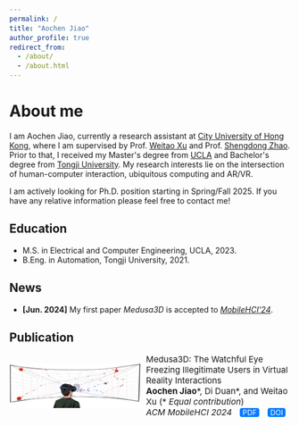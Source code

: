 ```yaml
---
permalink: /
title: "Aochen Jiao"
author_profile: true
redirect_from: 
  - /about/
  - /about.html
---
```

About me
======
I am Aochen Jiao, currently a research assistant at [City University of Hong Kong](https://www.cityu.edu.hk/), where I am supervised by Prof. [Weitao Xu](https://weitaoxu.com) and Prof. [Shengdong Zhao](https://shengdongzhao.com). Prior to that, I received my Master's degree from [UCLA](https://www.ucla.edu/) and Bachelor's degree from [Tongji University](https://en.tongji.edu.cn/p/#/). My research interests lie on the intersection of human-computer interaction, ubiquitous computing and AR/VR.

I am actively looking for Ph.D. position starting in Spring/Fall 2025. If you have any relative information please feel free to contact me!

Education
------
* M.S. in Electrical and Computer Engineering, UCLA, 2023.
* B.Eng. in Automation, Tongji University, 2021.

News
------
* <b>[Jun. 2024]</b> My first paper <i>Medusa3D</i> is accepted to <i>[MobileHCI'24](https://mobilehci.acm.org/2024/)</i>.

<!--
<style>
  ul {
      margin-top: 0;
      padding-top: 0;
      margin-bottom: 0;
      padding-bottom: 0;
    }
  .scrolling-div {
    margin-bottom: 0;
  }
</style>
<div class="scrolling-div" style="padding: 0; height: 30px; overflow-y: scroll; width: 100%; scrollbar-width: none; -ms-overflow-style: none; margin-top: 0;">
  <ul>
    <li><b>[Jun. 2024]</b> My first paper <i>Medusa3D</i> is accepted by <i>[MobileHCI'24](https://mobilehci.acm.org/2024/)</i>.</li>
  </ul>
</div>
-->

Publication
------
<div class="container">
  <img src="../images/Medusa3D_teaser_png.PNG" alt="teaser" class="image">
  <div class="content">
    <p class="info">
      Medusa3D: The Watchful Eye Freezing Illegitimate Users in Virtual Reality Interactions<br>
      <strong>Aochen Jiao</strong>*, Di Duan*, and Weitao Xu <span class="nowrap">(* <i>Equal contribution</i>)</span><br>
      <i>ACM MobileHCI 2024</i> <a href="../_publications/Medusa2D.pdf" class="button">PDF</a> <a href="https://doi.org/10.1145/3676515" class="button">DOI</a>
    </p>
  </div>
</div>

<style>
  .container {
    display: flex;
    align-items: center;
    flex-wrap: wrap;
  }

  .image {
    width: 235px;
    height: 80px;
    margin-right: 2%;
  }

  .content {
    flex: 1;
  }

  .info {
    font-size: 15px;
    margin: 0;
  }

  .nowrap {
    white-space: nowrap; 
    display: inline-block;
  }

  .button {
    display: inline-block;
    padding: 0px 5px;
    margin-left: 10px;
    font-size: 13px;
    color: white;
    background-color: #007BFF;
    text-decoration: none;
    border-radius: 4px;
  }

  .button:hover {
    background-color: #0056b3;
  }

  .button:link, .button:visited, .button:hover, .button:active {
    text-decoration: none; 
  }
  @media (max-width: 600px) {
    .container {
      display: block;
      text-align: left;
    }
    .image {
      display: block;
      margin: 0 auto 10px auto;
    }
    .content {
      width: 100%;
      text-align: left;
    }
    .info {
      text-align: left;
      margin: 0;
    }
    .nowrap {
      white-space: nowrap;
      display: inline-block;
    }
  }
</style>


<!--This is the front page of a website that is powered by the [Academic Pages template](https://github.com/academicpages/academicpages.github.io) and hosted on GitHub pages. [GitHub pages](https://pages.github.com) is a free service in which websites are built and hosted from code and data stored in a GitHub repository, automatically updating when a new commit is made to the respository. This template was forked from the [Minimal Mistakes Jekyll Theme](https://mmistakes.github.io/minimal-mistakes/) created by Michael Rose, and then extended to support the kinds of content that academics have: publications, talks, teaching, a portfolio, blog posts, and a dynamically-generated CV. You can fork [this repository](https://github.com/academicpages/academicpages.github.io) right now, modify the configuration and markdown files, add your own PDFs and other content, and have your own site for free, with no ads! An older version of this template powers my own personal website at [stuartgeiger.com](http://stuartgeiger.com), which uses [this Github repository](https://github.com/staeiou/staeiou.github.io).-->

<!--A data-driven personal website
======
Like many other Jekyll-based GitHub Pages templates, Academic Pages makes you separate the website's content from its form. The content & metadata of your website are in structured markdown files, while various other files constitute the theme, specifying how to transform that content & metadata into HTML pages. You keep these various markdown (.md), YAML (.yml), HTML, and CSS files in a public GitHub repository. Each time you commit and push an update to the repository, the [GitHub pages](https://pages.github.com/) service creates static HTML pages based on these files, which are hosted on GitHub's servers free of charge.

Many of the features of dynamic content management systems (like Wordpress) can be achieved in this fashion, using a fraction of the computational resources and with far less vulnerability to hacking and DDoSing. You can also modify the theme to your heart's content without touching the content of your site. If you get to a point where you've broken something in Jekyll/HTML/CSS beyond repair, your markdown files describing your talks, publications, etc. are safe. You can rollback the changes or even delete the repository and start over -- just be sure to save the markdown files! Finally, you can also write scripts that process the structured data on the site, such as [this one](https://github.com/academicpages/academicpages.github.io/blob/master/talkmap.ipynb) that analyzes metadata in pages about talks to display [a map of every location you've given a talk](https://academicpages.github.io/talkmap.html).-->

<!--Getting started
======
1. Register a GitHub account if you don't have one and confirm your e-mail (required!)
1. Fork [this repository](https://github.com/academicpages/academicpages.github.io) by clicking the "fork" button in the top right. 
1. Go to the repository's settings (rightmost item in the tabs that start with "Code", should be below "Unwatch"). Rename the repository "[your GitHub username].github.io", which will also be your website's URL.
1. Set site-wide configuration and create content & metadata (see below -- also see [this set of diffs](http://archive.is/3TPas) showing what files were changed to set up [an example site](https://getorg-testacct.github.io) for a user with the username "getorg-testacct")
1. Upload any files (like PDFs, .zip files, etc.) to the files/ directory. They will appear at https://[your GitHub username].github.io/files/example.pdf.  
1. Check status by going to the repository settings, in the "GitHub pages" section-->


<!--For site content, there is one markdown file for each type of content, which are stored in directories like _publications, _talks, _posts, _teaching, or _pages. For example, each talk is a markdown file in the [_talks directory](https://github.com/academicpages/academicpages.github.io/tree/master/_talks). At the top of each markdown file is structured data in YAML about the talk, which the theme will parse to do lots of cool stuff. The same structured data about a talk is used to generate the list of talks on the [Talks page](https://academicpages.github.io/talks), each [individual page](https://academicpages.github.io/talks/2012-03-01-talk-1) for specific talks, the talks section for the [CV page](https://academicpages.github.io/cv), and the [map of places you've given a talk](https://academicpages.github.io/talkmap.html) (if you run this [python file](https://github.com/academicpages/academicpages.github.io/blob/master/talkmap.py) or [Jupyter notebook](https://github.com/academicpages/academicpages.github.io/blob/master/talkmap.ipynb), which creates the HTML for the map based on the contents of the _talks directory).-->

<!--**Markdown generator**

I have also created [a set of Jupyter notebooks](https://github.com/academicpages/academicpages.github.io/tree/master/markdown_generator
) that converts a CSV containing structured data about talks or presentations into individual markdown files that will be properly formatted for the Academic Pages template. The sample CSVs in that directory are the ones I used to create my own personal website at stuartgeiger.com. My usual workflow is that I keep a spreadsheet of my publications and talks, then run the code in these notebooks to generate the markdown files, then commit and push them to the GitHub repository.-->

<!--How to edit your site's GitHub repository
------
Many people use a git client to create files on their local computer and then push them to GitHub's servers. If you are not familiar with git, you can directly edit these configuration and markdown files directly in the github.com interface. Navigate to a file (like [this one](https://github.com/academicpages/academicpages.github.io/blob/master/_talks/2012-03-01-talk-1.md) and click the pencil icon in the top right of the content preview (to the right of the "Raw | Blame | History" buttons). You can delete a file by clicking the trashcan icon to the right of the pencil icon. You can also create new files or upload files by navigating to a directory and clicking the "Create new file" or "Upload files" buttons. 

Example: editing a markdown file for a talk
![Editing a markdown file for a talk](/images/editing-talk.png)

For more info
------
More info about configuring Academic Pages can be found in [the guide](https://academicpages.github.io/markdown/). The [guides for the Minimal Mistakes theme](https://mmistakes.github.io/minimal-mistakes/docs/configuration/) (which this theme was forked from) might also be helpful.-->

